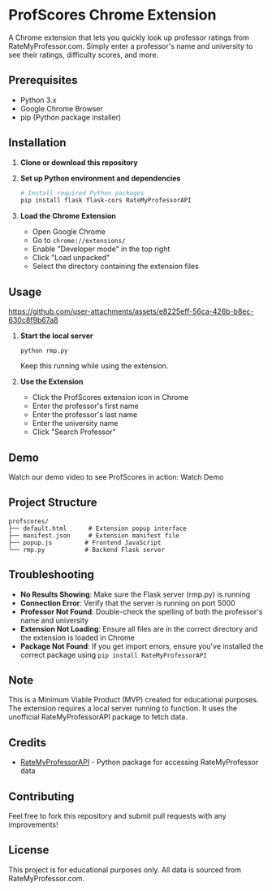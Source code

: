# ProfScores Chrome Extension

A Chrome extension that lets you quickly look up professor ratings from RateMyProfessor.com. Simply enter a professor's name and university to see their ratings, difficulty scores, and more.

## Prerequisites

- Python 3.x
- Google Chrome Browser
- pip (Python package installer)

## Installation

1. **Clone or download this repository**

2. **Set up Python environment and dependencies**
   ```bash
   # Install required Python packages
   pip install flask flask-cors RateMyProfessorAPI
   ```

3. **Load the Chrome Extension**
   - Open Google Chrome
   - Go to `chrome://extensions/`
   - Enable "Developer mode" in the top right
   - Click "Load unpacked"
   - Select the directory containing the extension files

## Usage
https://github.com/user-attachments/assets/e8225eff-56ca-426b-b8ec-630c8f9b67a8


1. **Start the local server**
   ```
   python rmp.py
   ```
   Keep this running while using the extension.

2. **Use the Extension**
   - Click the ProfScores extension icon in Chrome
   - Enter the professor's first name
   - Enter the professor's last name
   - Enter the university name
   - Click "Search Professor"
  
## Demo

Watch our demo video to see ProfScores in action: Watch Demo

## Project Structure
```
profscores/
├── default.html      # Extension popup interface
├── manifest.json     # Extension manifest file
├── popup.js         # Frontend JavaScript
└── rmp.py           # Backend Flask server
```

## Troubleshooting

- **No Results Showing**: Make sure the Flask server (rmp.py) is running
- **Connection Error**: Verify that the server is running on port 5000
- **Professor Not Found**: Double-check the spelling of both the professor's name and university
- **Extension Not Loading**: Ensure all files are in the correct directory and the extension is loaded in Chrome
- **Package Not Found**: If you get import errors, ensure you've installed the correct package using `pip install RateMyProfessorAPI`

## Note
This is a Minimum Viable Product (MVP) created for educational purposes. The extension requires a local server running to function. It uses the unofficial RateMyProfessorAPI package to fetch data.

## Credits
- [RateMyProfessorAPI](https://pypi.org/project/RateMyProfessorAPI/) - Python package for accessing RateMyProfessor data

## Contributing

Feel free to fork this repository and submit pull requests with any improvements!

## License

This project is for educational purposes only. All data is sourced from RateMyProfessor.com.
